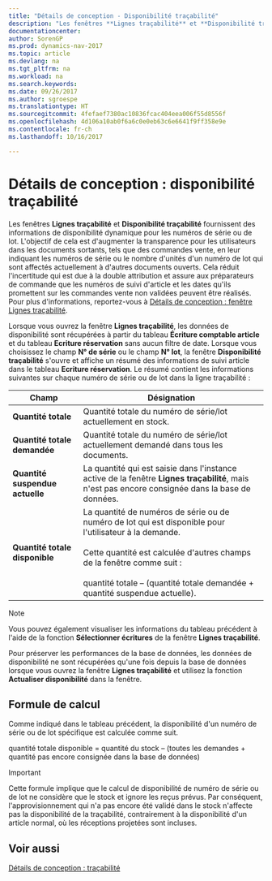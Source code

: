 ```yaml
---
title: "Détails de conception - Disponibilité traçabilité"
description: "Les fenêtres **Lignes traçabilité** et **Disponibilité traçabilité** fournissent des informations de disponibilité dynamique pour les numéros de série ou de lot. L'objectif de cela est d'augmenter la transparence pour les utilisateurs dans les documents sortants, tels que des commandes vente, en leur indiquant les numéros de série ou le nombre d'unités d'un numéro de lot qui sont affectés actuellement à d'autres documents ouverts. Cela réduit l'incertitude qui est due à la double attribution et assure aux préparateurs de commande que les numéros de suivi d'article et les dates qu'ils promettent sur les commandes vente non validées peuvent être réalisés."
documentationcenter: 
author: SorenGP
ms.prod: dynamics-nav-2017
ms.topic: article
ms.devlang: na
ms.tgt_pltfrm: na
ms.workload: na
ms.search.keywords: 
ms.date: 09/26/2017
ms.author: sgroespe
ms.translationtype: HT
ms.sourcegitcommit: 4fefaef7380ac10836fcac404eea006f55d8556f
ms.openlocfilehash: 4d106a10ab0f6a6c0e0eb63c6e6641f9ff358e9e
ms.contentlocale: fr-ch
ms.lasthandoff: 10/16/2017

---
```

# <a name="design-details-item-tracking-availability"></a>Détails de conception : disponibilité traçabilité
Les fenêtres **Lignes traçabilité** et **Disponibilité traçabilité** fournissent des informations de disponibilité dynamique pour les numéros de série ou de lot. L'objectif de cela est d'augmenter la transparence pour les utilisateurs dans les documents sortants, tels que des commandes vente, en leur indiquant les numéros de série ou le nombre d'unités d'un numéro de lot qui sont affectés actuellement à d'autres documents ouverts. Cela réduit l'incertitude qui est due à la double attribution et assure aux préparateurs de commande que les numéros de suivi d'article et les dates qu'ils promettent sur les commandes vente non validées peuvent être réalisés. Pour plus d'informations, reportez\-vous à [Détails de conception : fenêtre Lignes traçabilité](design-details-item-tracking-lines-window.md).  

 Lorsque vous ouvrez la fenêtre **Lignes traçabilité**, les données de disponibilité sont récupérées à partir du tableau **Écriture comptable article** et du tableau **Ecriture réservation** sans aucun filtre de date. Lorsque vous choisissez le champ **N° de série** ou le champ **N° lot**, la fenêtre **Disponibilité traçabilité** s'ouvre et affiche un résumé des informations de suivi article dans le tableau **Ecriture réservation**. Le résumé contient les informations suivantes sur chaque numéro de série ou de lot dans la ligne traçabilité :  

|Champ|Désignation|  
|---------------------------------|---------------------------------------|  
|**Quantité totale**|Quantité totale du numéro de série/lot actuellement en stock.|  
|**Quantité totale demandée**|Quantité totale du numéro de série/lot actuellement demandé dans tous les documents.|  
|**Quantité suspendue actuelle**|La quantité qui est saisie dans l'instance active de la fenêtre **Lignes traçabilité**, mais n'est pas encore consignée dans la base de données.|  
|**Quantité totale disponible**|La quantité de numéros de série ou de numéro de lot qui est disponible pour l'utilisateur à la demande.<br /><br /> Cette quantité est calculée d'autres champs de la fenêtre comme suit :<br /><br /> quantité totale – (quantité totale demandée + quantité suspendue actuelle).|  

> [!NOTE]  
>  Vous pouvez également visualiser les informations du tableau précédent à l'aide de la fonction **Sélectionner écritures** de la fenêtre **Lignes traçabilité**.  

 Pour préserver les performances de la base de données, les données de disponibilité ne sont récupérées qu'une fois depuis la base de données lorsque vous ouvrez la fenêtre **Lignes traçabilité** et utilisez la fonction **Actualiser disponibilité** dans la fenêtre.  

## <a name="calculation-formula"></a>Formule de calcul  
 Comme indiqué dans le tableau précédent, la disponibilité d'un numéro de série ou de lot spécifique est calculée comme suit.  

 quantité totale disponible = quantité du stock – (toutes les demandes + quantité pas encore consignée dans la base de données)  

> [!IMPORTANT]  
>  Cette formule implique que le calcul de disponibilité de numéro de série ou de lot ne considère que le stock et ignore les reçus prévus. Par conséquent, l'approvisionnement qui n'a pas encore été validé dans le stock n'affecte pas la disponibilité de la traçabilité, contrairement à la disponibilité d'un article normal, où les réceptions projetées sont incluses.  

## <a name="see-also"></a>Voir aussi  
 [Détails de conception : traçabilité](design-details-item-tracking.md)

